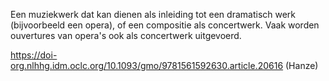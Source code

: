 Een muziekwerk dat kan dienen als inleiding tot een dramatisch werk (bijvoorbeeld een opera), of een compositie als concertwerk. Vaak worden ouvertures van opera's ook als concertwerk uitgevoerd.

https://doi-org.nlhhg.idm.oclc.org/10.1093/gmo/9781561592630.article.20616 (Hanze)